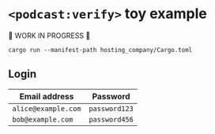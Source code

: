 # `<podcast:verify>` toy example

🚧 WORK IN PROGRESS 🚧

```
cargo run --manifest-path hosting_company/Cargo.toml
```

## Login

| Email address       | Password      |
|---------------------|---------------|
| `alice@example.com` | `password123` |
| `bob@example.com`   | `password456` |
